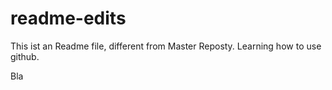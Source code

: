 # readme-edits
This ist an Readme file, different from Master Reposty. 
Learning how to use github.

Bla
